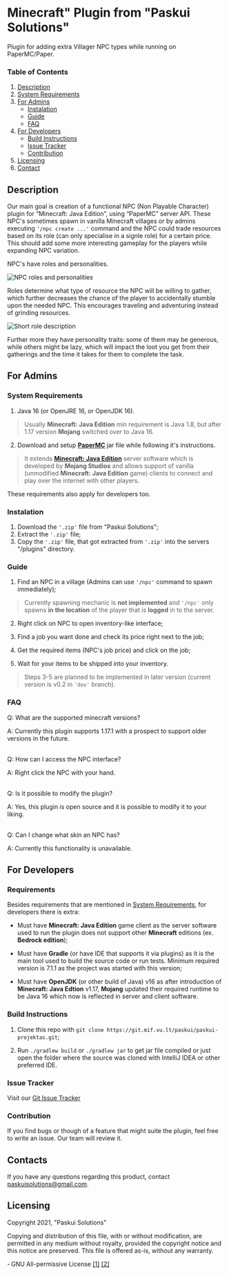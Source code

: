 # Minecraft" Plugin from "Paskui Solutions"

Plugin for adding extra Villager NPC types while running on PaperMC/Paper.

### Table of Contents

1. [Description](#description)
1. [System Requirements](#system-requirements)
1. [For Admins](#for-admins)
   - [Instalation](#instalation)
   - [Guide](#guide)
   - [FAQ](#faq)
1. [For Developers](#for-developers)
   - [Build Instructions](#build-instructions)
   - [Issue Tracker](#issue-tracker)
   - [Contribution](#contribution)
1. [Licensing](#licensing)
1. [Contact](#contact)

## Description

Our main goal is creation of a functional NPC (Non Playable Character) plugin for
“Minecraft: Java Edition”, using “PaperMC” server API. These NPC's sometimes spawn
in vanilla Minecraft villages or by admins executing `'/npc create ...'` command
and the NPC could trade resources based on its role (can only specialise in a signle
role) for a certain price. This should add some more interesting gameplay for the
players while expanding NPC variation.

NPC's have roles and personalities.

![NPC roles and personalities](pictures/rolepersonalitygraph.png)

Roles determine what type of resource the NPC will be willing to gather, which further
decreases the chance of the player to accidentally stumble upon the needed NPC. This
encourages traveling and adventuring instead of grinding resources.

![Short role description](pictures/rolepersonality.png)

Further more they have personality traits: some of them may be generous, while others
might be lazy, which will impact the loot you get from their gatherings and the time
it takes for them to complete the task.

## For Admins

### System Requirements

1. Java 16 (or OpenJRE 16, or OpenJDK 16).

> Usually **Minecraft: Java Edition** min requirement is Java 1.8,
> but after 1.17 version **Mojang** switched over to Java 16.

2. Download and setup [**PaperMC**](https://github.com/PaperMC/Paper) jar file
    while following it's instructions.

> It extends [**Minecraft: Java Edition**](https://minecraft.fandom.com/wiki/Java_Edition)
> server software which is developed by **Mojang Studios** and allows support of vanilla
> (unmodified **Minecraft: Java Edition** game) clients to connect and play over the
> internet with other players.

These requirements also apply for developers too.

### Instalation

1. Download the `'.zip'` file from "Paskui Solutions";
2. Extract the `'.zip'` file;
3. Copy the `'.zip'` file, that got extracted from `'.zip'` into the servers "/plugins" directory.

### Guide

1. Find an NPC in a village (Admins can use `'/npc'` command to spawn immediately);

> Currently spawning mechanic is **not implemented** and `'/npc'` only spawns **in the location**
> of the player that is **logged** in to the server.

2. Right click on NPC to open inventory-like interface;

3. Find a job you want done and check its price right next to the job;

4. Get the required items (NPC's job price) and click on the job;

5. Wait for your items to be shipped into your inventory.

> Steps 3-5 are planned to be implemented in later version
> (current version is v0.2 in `'dev'` branch).

### FAQ

Q: What are the supported minecraft versions?

A: Currently this plugin supports 1.17.1 with a prospect to support older
versions in the future.

<br>
Q: How can I access the NPC interface?

A: Right click the NPC with your hand.

<br>
Q: Is it possible to modify the plugin?

A: Yes, this plugin is open source and it is possible to modify it to your liking.

<br>
Q: Can I change what skin an NPC has?

A: Currently this functionality is unavailable.

## For Developers

### Requirements

Besides requirements that are mentioned in [System Requirements](#system-requirements), for
developers there is extra:

- Must have **Minecraft: Java Edition** game client as the server software used to run the plugin
does not support other **Minecraft** editions (ex. **Bedrock edition**);

- Must have **Gradle** (or have IDE that supports it via plugins) as it is the
main tool used to build the source code or run tests. Minimum required version
is 7.1.1 as the project was started with this version;

- Must have **OpenJDK** (or other build of Java) v16 as after introduction of
**Minecraft: Java Edtion** v1.17, **Mojang** updated their required runtime to be
Java 16 which now is reflected in server and client software.

### Build Instructions

1. Clone this repo with `git clone https://git.mif.vu.lt/paskui/paskui-projektas.git`;

2. Run `./gradlew build` or `./gradlew jar` to get jar file compiled or just open the folder where the source was cloned with IntelliJ IDEA or other preferred IDE.

### Issue Tracker

Visit our [Git Issue Tracker](https://git.mif.vu.lt/paskui/paskui-projektas/-/issues)

### Contribution

If you find bugs or though of a feature that might suite the plugin, feel free to write an issue.
Our team will review it.

## Contacts

If you have any questions regarding this product, contact paskuisolutions@gmail.com.

## Licensing

Copyright 2021, "Paskui Solutions"

Copying and distribution of this file, with or without modification, are permitted in any medium without royalty, provided the copyright notice and this notice are preserved. This file is offered as-is, without any warranty.

- GNU All-permissive License
[[1]](https://www.gnu.org/licenses/license-list.html#GNUAllPermissive)
[[2]](https://www.gnu.org/prep/maintain/html_node/License-Notices-for-Other-Files.html)
